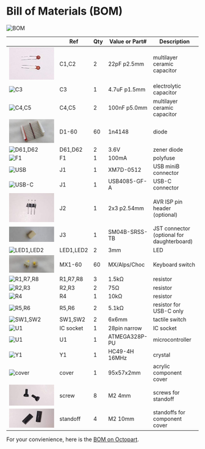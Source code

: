 # Bill of Materials (BOM)

![BOM](images/bom.jpg)

|                                      | Ref       | Qty | Value or Part# | Description                                |
|--------------------------------------|-----------|-----|----------------|--------------------------------------------|
| ![C1,C2](images/bom/c1-2.jpg)        | C1,C2     | 2   | 22pF p2.5mm    | multilayer ceramic capacitor               |
| ![C3](images/bom/c3.jpg)             | C3        | 1   | 4.7uF p1.5mm   | electrolytic capacitor                     |
| ![C4,C5](images/bom/c4-5.jpg)        | C4,C5     | 2   | 100nF p5.0mm   | multilayer ceramic capacitor               |
| ![D1-60](images/bom/d1-60.jpg)       | D1-60     | 60  | 1n4148         | diode                                      |
| ![D61,D62](images/bom/d61-62.jpg)    | D61,D62   | 2   | 3.6V           | zener diode                                |
| ![F1](images/bom/f1.jpg)             | F1        | 1   | 100mA          | polyfuse                                   |
| ![USB](images/bom/j1-mini.jpg)       | J1        | 1   | XM7D-0512      | USB miniB connector                        |
| ![USB-C](images/bom/j1-usbc.jpg)     | J1        | 1   | USB4085-GF-A   | USB-C connector                            |
| ![J2](images/bom/j2.jpg)             | J2        | 1   | 2x3 p2.54mm    | AVR ISP pin header (optional)              |
| ![J3](images/bom/j3.jpg)             | J3        | 1   | SM04B-SRSS-TB  | JST connector (optional for daughterboard) |
| ![LED1,LED2](images/bom/led1-2.jpg)  | LED1,LED2 | 2   | 3mm            | LED                                        |
| ![MX1-60](images/bom/mx1-60.jpg)     | MX1-60    | 60  | MX/Alps/Choc   | Keyboard switch                            |
| ![R1,R7,R8](images/bom/r1-7-8.jpg)   | R1,R7,R8  | 3   | 1.5kΩ          | resistor                                   |
| ![R2,R3](images/bom/r2-3.jpg)        | R2,R3     | 2   | 75Ω            | resistor                                   |
| ![R4](images/bom/r4.jpg)             | R4        | 1   | 10kΩ           | resistor                                   |
| ![R5,R6](images/bom/r5-6.jpg)        | R5,R6     | 2   | 5.1kΩ          | resistor for USB-C only                    |
| ![SW1,SW2](images/bom/sw1-2.jpg)     | SW1,SW2   | 2   | 6x6mm          | tactile switch                             |
| ![U1](images/bom/ic.jpg)             | IC socket | 1   | 28pin narrow   | IC socket                                  |
| ![U1](images/bom/u1.jpg)             | U1        | 1   | ATMEGA328P-PU  | microcontroller                            |
| ![Y1](images/bom/y1.jpg)             | Y1        | 1   | HC49-4H 16MHz  | crystal                                    |
| ![cover](images/bom/cover.jpg)       | cover     | 1   | 95x57x2mm      | acrylic component cover                    |
| ![screw](images/bom/screw.jpg)       | screw     | 8   | M2 4mm         | screws for standoff                        |
| ![standoff](images/bom/standoff.jpg) | standoff  | 4   | M2 10mm        | standoffs for component cover              |

For your convienience, here is the [BOM on Octopart](https://octopart.com/bom-tool/0k8Ap0AF).

